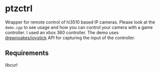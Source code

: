 # ptzctrl
Wrapper for remote control of hi3510 based IP cameras. Please look at the `demo.cpp` to see usage and how you can control your camera with a game controller. I used an xbox 360 controller. The demo uses [drewnoakes/joystick](https://github.com/drewnoakes/joystick) API for capturing the input of the controller.

## Requirements

libcurl

